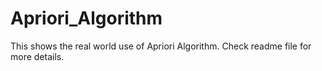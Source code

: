 # Apriori_Algorithm
This shows the real world use of Apriori Algorithm. Check readme file for more details.

